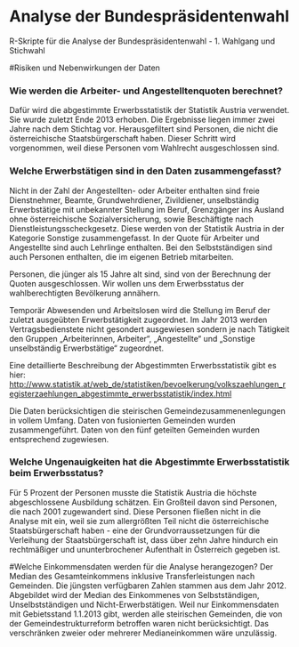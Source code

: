 # Analyse der Bundespräsidentenwahl
R-Skripte für die Analyse der Bundespräsidentenwahl - 1. Wahlgang und Stichwahl

#Risiken und Nebenwirkungen der Daten

### Wie werden die Arbeiter- und Angestelltenquoten berechnet?
Dafür wird die abgestimmte Erwerbsstatistik der Statistik Austria verwendet. Sie wurde zuletzt Ende 2013 erhoben. Die Ergebnisse liegen immer zwei Jahre nach dem Stichtag vor. Herausgefiltert sind Personen, die nicht die österreichische Staatsbürgerschaft haben. Dieser Schritt wird vorgenommen, weil diese Personen vom Wahlrecht ausgeschlossen sind. 

### Welche Erwerbstätigen sind in den Daten zusammengefasst?
Nicht in der Zahl der Angestellten- oder Arbeiter enthalten sind freie Dienstnehmer, Beamte, Grundwehrdiener, Zivildiener, unselbständig Erwerbstätige mit unbekannter Stellung im Beruf, Grenzgänger ins Ausland ohne österreichische Sozialversicherung, 
sowie Beschäftigte nach Dienstleistungsscheckgesetz. Diese werden von der Statistik Austria in der Kategorie Sonstige zusammengefasst. In der Quote für Arbeiter und Angestellte sind auch Lehrlinge enthalten. Bei den Selbstständigen sind auch Personen enthalten, die im eigenen Betrieb mitarbeiten.

Personen, die jünger als 15 Jahre alt sind, sind von der Berechnung der Quoten ausgeschlossen. Wir wollen uns dem Erwerbsstatus der wahlberechtigten Bevölkerung annähern. 

Temporär Abwesenden und Arbeitslosen wird die Stellung im Beruf der zuletzt ausgeübten Erwerbstätigkeit zugeordnet. Im Jahr 2013 werden Vertragsbedienstete nicht gesondert ausgewiesen sondern je nach Tätigkeit den Gruppen „Arbeiterinnen, Arbeiter“, „Angestellte“ und „Sonstige unselbständig Erwerbstätige“ zugeordnet. 

Eine detaillierte Beschreibung der Abgestimmten Erwerbsstatistik gibt es hier: http://www.statistik.at/web_de/statistiken/bevoelkerung/volkszaehlungen_registerzaehlungen_abgestimmte_erwerbsstatistik/index.html 

Die Daten berücksichtigen die steirischen Gemeindezusammenenlegungen in vollem Umfang. Daten von fusionierten Gemeinden wurden zusammengeführt. Daten von den fünf geteilten Gemeinden wurden entsprechend zugewiesen. 

### Welche Ungenauigkeiten hat die Abgestimmte Erwerbsstatistik beim Erwerbsstatus?
Für 5 Prozent der Personen musste die Statistik Austria die höchste abgeschlossene Ausbildung schätzen. Ein Großteil davon sind Personen, die nach 2001 zugewandert sind. Diese Personen fließen nicht in die Analyse mit ein, weil sie zum allergrößten Teil nicht die österreichische Staatsbürgerschaft haben - eine der Grundvorraussetzungen für die Verleihung der Staatsbürgerschaft ist, dass über zehn Jahre hindurch ein rechtmäßiger und ununterbrochener Aufenthalt in Österreich gegeben ist.  

#Welche Einkommensdaten werden für die Analyse herangezogen?
Der Median des Gesamteinkommens inklusive Transferleistungen nach Gemeinden. Die jüngsten verfügbaren Zahlen stammen aus dem Jahr 2012. Abgebildet wird der Median des Einkommenes von Selbstständigen, Unselbstständigen und Nicht-Erwerbstätigen. Weil nur Einkommensdaten mit Gebietsstand 1.1.2013 gibt, werden alle steirischen Gemeinden, die von der Gemeindestrukturreform betroffen waren nicht berücksichtigt. Das verschränken zweier oder mehrerer Medianeinkommen wäre unzulässig. 
